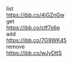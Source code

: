 list<br>
https://ibb.co/4jGZnGw<br>
get<br>
https://ibb.co/ctf7s6p<br>
add<br>
https://ibb.co/7G9WK45<br>
remove<br>
https://ibb.co/wJyDttS<br>